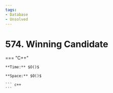 ```yaml
---
tags:
- Database
- Unsolved
---
```



# 574. Winning Candidate

=== "C++"

    **Time:** $O()$

    **Space:** $O()$

    ``` c++
    ```